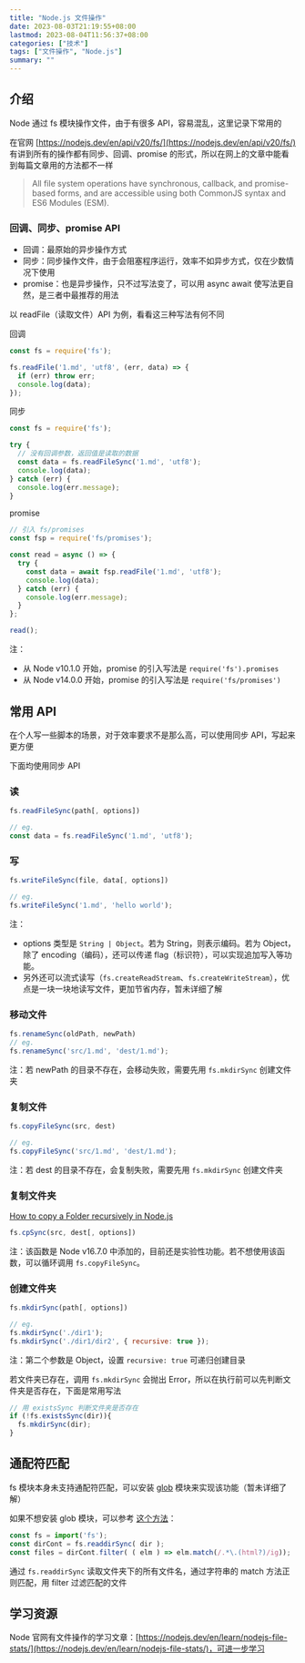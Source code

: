```yaml
---
title: "Node.js 文件操作"
date: 2023-08-03T21:19:55+08:00
lastmod: 2023-08-04T11:56:37+08:00
categories: ["技术"]
tags: ["文件操作", "Node.js"]
summary: ""
---
```


## 介绍

Node 通过 fs 模块操作文件，由于有很多 API，容易混乱，这里记录下常用的

在官网 [https://nodejs.dev/en/api/v20/fs/](https://nodejs.dev/en/api/v20/fs/) 有讲到所有的操作都有同步、回调、promise 的形式，所以在网上的文章中能看到每篇文章用的方法都不一样

> All file system operations have synchronous, callback, and promise-based forms, and are accessible using both CommonJS syntax and ES6 Modules (ESM).

### 回调、同步、promise API

- 回调：最原始的异步操作方式
- 同步：同步操作文件，由于会阻塞程序运行，效率不如异步方式，仅在少数情况下使用
- promise：也是异步操作，只不过写法变了，可以用 async await 使写法更自然，是三者中最推荐的用法

以 readFile（读取文件）API 为例，看看这三种写法有何不同

回调

```js
const fs = require('fs');

fs.readFile('1.md', 'utf8', (err, data) => {
  if (err) throw err;
  console.log(data);
});
```

同步

```js
const fs = require('fs');

try {
  // 没有回调参数，返回值是读取的数据
  const data = fs.readFileSync('1.md', 'utf8');
  console.log(data);
} catch (err) {
  console.log(err.message);
}
```

promise

```js
// 引入 fs/promises
const fsp = require('fs/promises');

const read = async () => {
  try {
    const data = await fsp.readFile('1.md', 'utf8');
    console.log(data);
  } catch (err) {
    console.log(err.message);
  }
};

read();
```

注：
- 从 Node v10.1.0 开始，promise 的引入写法是 `require('fs').promises`
- 从 Node v14.0.0 开始，promise 的引入写法是 `require('fs/promises')`

## 常用 API

在个人写一些脚本的场景，对于效率要求不是那么高，可以使用同步 API，写起来更方便

下面均使用同步 API

### 读

```js
fs.readFileSync(path[, options])

// eg.
const data = fs.readFileSync('1.md', 'utf8');
```

### 写

```js
fs.writeFileSync(file, data[, options])

// eg.
fs.writeFileSync('1.md', 'hello world');
```

注：
- options 类型是 `String | Object`。若为 String，则表示编码。若为 Object，除了 encoding（编码），还可以传递 flag（标识符），可以实现追加写入等功能。
- 另外还可以流式读写（`fs.createReadStream`、`fs.createWriteStream`），优点是一块一块地读写文件，更加节省内存，暂未详细了解

### 移动文件

```js
fs.renameSync(oldPath, newPath)
// eg.
fs.renameSync('src/1.md', 'dest/1.md');
```

注：若 newPath 的目录不存在，会移动失败，需要先用 `fs.mkdirSync` 创建文件夹

### 复制文件

```js
fs.copyFileSync(src, dest)

// eg.
fs.copyFileSync('src/1.md', 'dest/1.md');
```

注：若 dest 的目录不存在，会复制失败，需要先用 `fs.mkdirSync` 创建文件夹

### 复制文件夹

[How to copy a Folder recursively in Node.js](https://bobbyhadz.com/blog/copy-folder-recursively-in-node-js)

```js
fs.cpSync(src, dest[, options])
```

注：该函数是 Node v16.7.0 中添加的，目前还是实验性功能。若不想使用该函数，可以循环调用 `fs.copyFileSync`。

### 创建文件夹

```js
fs.mkdirSync(path[, options])

// eg.
fs.mkdirSync('./dir1');
fs.mkdirSync('./dir1/dir2', { recursive: true });
```

注：第二个参数是 Object，设置 `recursive: true` 可递归创建目录

若文件夹已存在，调用 `fs.mkdirSync` 会抛出 Error，所以在执行前可以先判断文件夹是否存在，下面是常用写法

```js
// 用 existsSync 判断文件夹是否存在
if (!fs.existsSync(dir)){
  fs.mkdirSync(dir);
}
```

## 通配符匹配

fs 模块本身未支持通配符匹配，可以安装 [glob](https://github.com/isaacs/node-glob) 模块来实现该功能（暂未详细了解）

如果不想安装 glob 模块，可以参考 [这个方法](https://stackoverflow.com/a/42734993)：

```js
const fs = import('fs');
const dirCont = fs.readdirSync( dir );
const files = dirCont.filter( ( elm ) => elm.match(/.*\.(html?)/ig));
```

通过 `fs.readdirSync` 读取文件夹下的所有文件名，通过字符串的 match 方法正则匹配，用 filter 过滤匹配的文件

## 学习资源

Node 官网有文件操作的学习文章：[https://nodejs.dev/en/learn/nodejs-file-stats/](https://nodejs.dev/en/learn/nodejs-file-stats/)，可进一步学习
